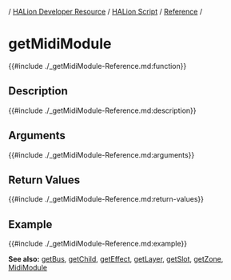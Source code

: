 / [HALion Developer Resource](../../HALion-Developer-Resource.md) / [HALion Script](./HALion-Script.md) / [Reference](./Reference.md) /

# getMidiModule

{{#include ./_getMidiModule-Reference.md:function}}

## Description

{{#include ./_getMidiModule-Reference.md:description}}

## Arguments

{{#include ./_getMidiModule-Reference.md:arguments}}

## Return Values

{{#include ./_getMidiModule-Reference.md:return-values}}

## Example

{{#include ./_getMidiModule-Reference.md:example}}

**See also:** [getBus](./getBus.md), [getChild](./getChild.md), [getEffect](./getEffect.md), [getLayer](./getLayer.md), [getSlot](./getSlot.md), [getZone](./getZone.md), [MidiModule](./MidiModule.md)